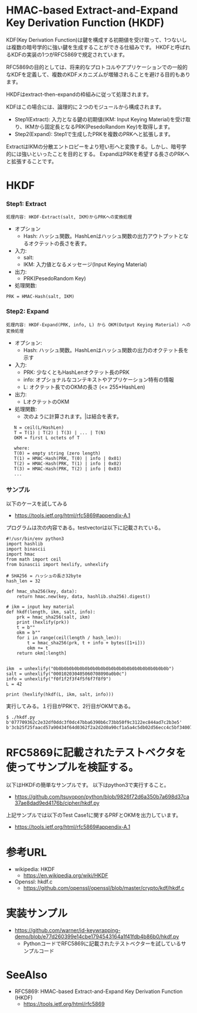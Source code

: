 # HMAC-based Extract-and-Expand Key Derivation Function (HKDF)
KDF(Key Derivation Function)は鍵を構成する初期値を受け取って、1つないしは複数の暗号学的に強い鍵を生成することができる仕組みです。
HKDFと呼ばれるKDFの実装の1つがRFC5869で規定されています。

RFC5869の目的としては、将来的なプロトコルやアプリケーションでの一般的なKDFを定義して、複数のKDFメカニズムが増殖されることを避ける目的もあります。

HKDFはextract-then-expandの枠組みに従って処理されます。

KDFはこの場合には、論理的に２つのモジュールから構成されます。
- Step1(Extract): 入力となる鍵の初期値(IKM: Input Keying Material)を受け取り、IKMから固定長となるPRK(PesedoRandom Key)を取得します。
- Step2(Expand):  Step1で生成したPRKを複数のPRKへと拡張します。


ExtractはIKMの分散エントロピーをより短い形へと変換する。しかし、暗号学的には強いといったことを目的とする。
ExpandはPRKを希望する長さのPRKへと拡張することです。

# HKDF

### Step1: Extract
```
処理内容: HKDF-Extract(salt, IKM)からPRKへの変換処理
```

- オプション
  - Hash: ハッシュ関数。HashLenはハッシュ関数の出力アウトプットとなるオクテットの長さを表す。
- 入力: 
  - salt:
  - IKM:  入力値となるメッセージ(Input Keying Material)
- 出力: 
  - PRK(PesedoRandom Key)
- 処理関数:
```
PRK = HMAC-Hash(salt, IKM)
```

### Step2: Expand
```
処理内容: HKDF-Expand(PRK, info, L) から OKM(Output Keying Material) への変換処理
```

- オプション:
  - Hash: ハッシュ関数。HashLenはハッシュ関数の出力のオクテット長を示す
- 入力:
  - PRK:  少なくともHashLenオクテット長のPRK
  - info: オプショナルなコンテキストやアプリケーション特有の情報
  - L:    オクテット長でのOKMの長さ (<= 255*HashLen)
- 出力:
  - LオクテットのOKM
- 処理関数:
  - 次のように計算されます。|は結合を表す。
```
   N = ceil(L/HashLen)
   T = T(1) | T(2) | T(3) | ... | T(N)
   OKM = first L octets of T

   where:
   T(0) = empty string (zero length)
   T(1) = HMAC-Hash(PRK, T(0) | info | 0x01)
   T(2) = HMAC-Hash(PRK, T(1) | info | 0x02)
   T(3) = HMAC-Hash(PRK, T(2) | info | 0x03)
   ...
```


### サンプル
以下のケースを試してみる
- https://tools.ietf.org/html/rfc5869#appendix-A.1


プログラムは次の内容である。testvectorは以下に記載されている。
```
#!/usr/bin/env python3
import hashlib
import binascii
import hmac
from math import ceil
from binascii import hexlify, unhexlify

# SHA256 = ハッシュの長さ32byte
hash_len = 32

def hmac_sha256(key, data):
    return hmac.new(key, data, hashlib.sha256).digest()

# ikm = input key material
def hkdf(length, ikm, salt, info):
    prk = hmac_sha256(salt, ikm)
    print (hexlify(prk))
    t = b"" 
    okm = b"" 
    for i in range(ceil(length / hash_len)):
        t = hmac_sha256(prk, t + info + bytes([1+i]))
        okm += t
    return okm[:length]


ikm  = unhexlify("0b0b0b0b0b0b0b0b0b0b0b0b0b0b0b0b0b0b0b0b0b0b")
salt = unhexlify("000102030405060708090a0b0c")
info = unhexlify("f0f1f2f3f4f5f6f7f8f9")
L = 42

print (hexlify(hkdf(L, ikm, salt, info)))
```

実行してみる。１行目がPRKで、2行目がOKMである。
```
$ ./hkdf.py 
b'077709362c2e32df0ddc3f0dc47bba6390b6c73bb50f9c3122ec844ad7c2b3e5'
b'3cb25f25faacd57a90434f64d0362f2a2d2d0a90cf1a5a4c5db02d56ecc4c5bf34007208d5b887185865'
```


# RFC5869に記載されたテストベクタを使ってサンプルを検証する。
以下はHKDFの簡単なサンプルです。
以下はpython3で実行すること。
- https://github.com/tsuyopon/python/blob/9826f72d6a350b7a698d37ca37ae8dad9ed4176b/cipher/hkdf.py

上記サンプルでは以下のTest Case1に関するPRFとOKMを出力しています。
- https://tools.ietf.org/html/rfc5869#appendix-A.1

# 参考URL
- wikipedia: HKDF
  - https://en.wikipedia.org/wiki/HKDF
- Openssl: hkdf.c
  - https://github.com/openssl/openssl/blob/master/crypto/kdf/hkdf.c

# 実装サンプル
- https://github.com/warner/id-keywrapping-demo/blob/e77d260399e14cbe1794543164a1f41fdb4b86b0/hkdf.py
  - PythonコードでRFC5869に記載されたテストベクターを試しているサンプルコード

# SeeAlso
- RFC5869: HMAC-based Extract-and-Expand Key Derivation Function (HKDF)
  - https://tools.ietf.org/html/rfc5869

